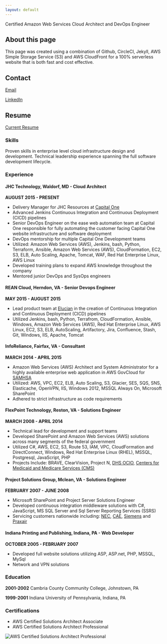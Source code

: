 ```yaml
---
layout: default
---
```


Certified Amazon Web Services Cloud Architect and DevOps Engineer

## About this page
This page was created using a combination of Github, CircleCI, Jekyll, AWS Simple Storage Service (S3) and AWS CloudFront for a 100% serverless website that is both fast and cost effective.

## Contact
[Email](mailto:bpshoe@gmail.com)

[LinkedIn](https://www.linkedin.com/in/brian-shoemaker)

## Resume

[Current Resume](/PublicBrianShoemakerResumeAugust2016.docx)

### Skills
Proven skills in enterprise level cloud infrastructure design and development. Technical leadership experience spanning the full software development lifecycle.

### Experience

#### JHC Technology, Waldorf, MD - Cloud Architect

**AUGUST 2015 - PRESENT**

* Delivery Manager for JHC Resources at [Capital One](https://www.capitalone.com/)
* Advanced Jenkins Continuous Integration and Continuous Deployment (CICD) pipelines
* Senior DevOps Engineer on the  ease web automation team at Capital One responsible for fully automating the customer facing Capital One website infrastructure and software deployment
* DevOps mentorship for multiple Capital One Development teams
* Utilized: Amazon Web Services (AWS), Jenkins, bash, Python, Terraform, Ansible, Amazon Web Services (AWS), CloudFormation, EC2, S3, ELB, Auto Scaling, Apache, Tomcat, WAF, Red Hat Enterprise Linux, AWS Linux
* Developed training plans to expand AWS knowledge throughout the company
* Mentored junior DevOps and SysOps engineers

#### REAN Cloud, Herndon, VA - Senior Devops Engineer

**MAY 2015 - AUGUST 2015**

* Lead product team at [Elucian](http://www.ellucian.com/) in the creation of Continuous Integration and Continuous Deployment (CICD) pipelines
* Utilized Jenkins, bash, Python,  Terrafrom, CloudFormation, Ansible, Windows, Amazon Web Services (AWS), Red Hat Enterprise Linux, AWS Linux, EC2, S3, ELB, AutoScaling, Artifactory, Jira, Confluence, Stash, Git, Windows, IIS, Apache, Tomcat 

#### InfoReliance, Fairfax, VA - Consultant

**MARCH 2014 - APRIL 2015**

* Amazon Web Services (AWS) Architect and System Administrator for a highly available enterprise web application in AWS GovCloud for [SAMHSA](http://www.samhsa.gov/)
* Utilized: AWS, VPC, EC2, ELB, Auto Scaling, S3, Glacier, SES, SQS, SNS, Elasticache, OpenVPN, IIS, Windows 2012, MSSQL Always On, Microsoft SharePoint
* Adhered to strict infrastructure as  code requirements

#### FlexPoint Technology, Reston, VA - Solutions Engineer

**MARCH 2008 - APRIL 2014**

* Technical lead for development and support teams
* Developed SharePoint and Amazon Web Services (AWS) solutions across many segments of the federal government
* Utilized C#, AWS, EC2, S3, Route 53, IAM, VPC, CloudFormation and DirectConnect, Windows, Red Hat Enterprise Linux (RHEL), MSSQL, Postgresql, JavaScript, PHP
* Projects Include: BRAVE, ClearVision, Project N, [DHS OCIO](https://www.dhs.gov/organization/ocio-office-chief-information-officer), [Centers for Medicaid and Medicare Services (CMS)](https://www.cms.gov/)

#### Project Solutions Group, Mclean, VA - Solutions Engineer

**FEBRUARY  2007 - JUNE 2008**

* Microsoft SharePoint and Project Server Solutions Engineer
* Developed continuous integration  middleware solutions with C#, JavaScript, MS SQL Server and Sql Server Reporting Services (SSRS)
* Servicing customers nationwide including: [NEC](http://www.necdisplay.com/), [CAE](http://www.cae.com/), [Siemens](https://www.siemens.com/global/en/home.html) and [Praxair](http://www.praxair.com/)

#### Indiana Printing and Publishing, Indiana, PA - Web Developer

**OCTOBER 2005 - FEBRUARY 2007**

* Developed full website solutions utilizing ASP, ASP.net, PHP, MSSQL, MySql
* Network and VPN solutions

### Education

**2001-2002** Cambria County Community College, Johnstown, PA

**1999-2001** Indiana University of Pennsylvania, Indiana, PA

### Certifications

* AWS Certified Solutions Architect Associate
* AWS Certified Solutions Architect Professional

![AWS Certified Solutions Architect Professional](https://bpshoe.com/procert.png)

<script>
  (function(i,s,o,g,r,a,m){i['GoogleAnalyticsObject']=r;i[r]=i[r]||function(){
  (i[r].q=i[r].q||[]).push(arguments)},i[r].l=1*new Date();a=s.createElement(o),
  m=s.getElementsByTagName(o)[0];a.async=1;a.src=g;m.parentNode.insertBefore(a,m)
  })(window,document,'script','https://www.google-analytics.com/analytics.js','ga');

  ga('create', 'UA-82917409-1', 'auto');
  ga('send', 'pageview');

</script>

